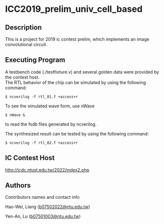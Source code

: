 # ICC2019_prelim_univ_cell_based

## Description

This is a project for 2019 ic contest prelim, which implements an image convolutional circuit.

## Executing Program

A testbench code (./testfixture.v) and several golden data were provided by the contest host.  
The RTL behavior of the chip can be simulated by using the following command: 
```
$ ncverilog -f rtl_01.f +access+r
```
To see the simulated wave form, use nWave
```
$ nWave &
```
to read the fsdb files generated by ncverilog.  

The synthesized result can be tested by using the following command:
```
$ ncverilog -f rtl_02.f +access+r
```

## IC Contest Host
http://icdc.ntust.edu.tw/2022/index2.php

## Authors

Contributors names and contact info

Hao-Wei, Liang (b07502022@ntu.edu.tw) 

Yen-An, Lu (b07501003@ntu.edu.tw)

